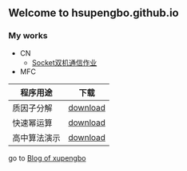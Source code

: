 ## Welcome to hsupengbo.github.io

### My works
 + CN
      + [Socket双机通信作业](./CN/SocketByC++/README.md)
 + MFC
  
  | 程序用途 | 下载  |
  |---|---| 
  | 质因子分解   | [download](./) | 
  | 快速幂运算   | [download](./) | 
  | 高中算法演示 | [download](./) | 
  
go to [Blog of xupengbo](https://blog.xupengbo.online)
